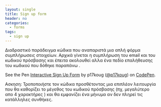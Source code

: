 ```yaml
---
layout: single
title: Sign up form
header: no
categories:
  - forms
tags:
  - sign up
---
```


Διαδραστικό παράδειγμα κώδικα που αναπαριστά μια απλή φόρμα συμπλήρωσεις στοιχείων. Αρχικά γίνεται η συμπλήρωση του email και του κωδικού πρόσβασης και έπειτα ακολουθεί αλλα ένα πεδίο επαλήθευσης του κωδικού που δόθηκε παραπάνω .

<p data-height="350" data-theme-id="17517" data-slug-hash="OyJzZq" data-default-tab="result" data-user="p17koug" class='codepen'>See the Pen <a href='https://codepen.io/p17koug/pen/GwxmbK'>Interactive Sign Up Form</a> by p17koug (<a href='http://codepen.io/p17koug'>@p17koug</a>) on <a href='http://codepen.io'>CodePen</a>.</p>
<script async src="//assets.codepen.io/assets/embed/ei.js"></script>

Ασκηση: Τροποποιήστε τον κώδικα προσθέτοντας μια επιπλέον λειτουργία που θα καθορίζει το μέγεθος του κωδικού πρόσβασης (πχ. μεγαλύτερο απο 4 χαρακτήρες ) και θα εμφανίζει ένα μήνυμα αν δεν πληρεί τις κατάλληλες συνθήκες.
